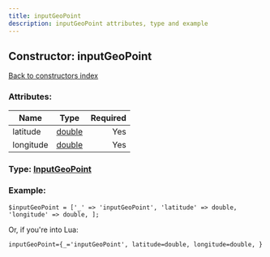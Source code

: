 ```yaml
---
title: inputGeoPoint
description: inputGeoPoint attributes, type and example
---
```

## Constructor: inputGeoPoint  
[Back to constructors index](index.md)



### Attributes:

| Name     |    Type       | Required |
|----------|:-------------:|---------:|
|latitude|[double](../types/double.md) | Yes|
|longitude|[double](../types/double.md) | Yes|



### Type: [InputGeoPoint](../types/InputGeoPoint.md)


### Example:

```
$inputGeoPoint = ['_' => 'inputGeoPoint', 'latitude' => double, 'longitude' => double, ];
```  

Or, if you're into Lua:  


```
inputGeoPoint={_='inputGeoPoint', latitude=double, longitude=double, }

```


